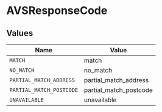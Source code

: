 # AVSResponseCode


## Values

| Name                     | Value                    |
| ------------------------ | ------------------------ |
| `MATCH`                  | match                    |
| `NO_MATCH`               | no_match                 |
| `PARTIAL_MATCH_ADDRESS`  | partial_match_address    |
| `PARTIAL_MATCH_POSTCODE` | partial_match_postcode   |
| `UNAVAILABLE`            | unavailable              |